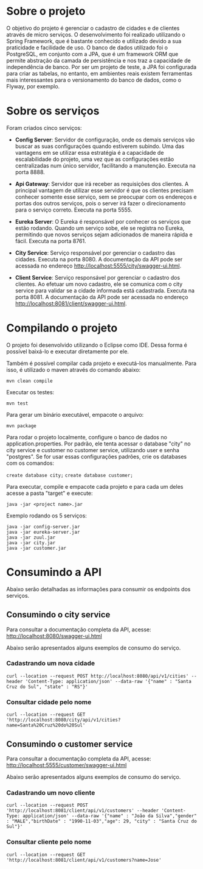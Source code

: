 # Sobre o projeto

O objetivo do projeto é gerenciar o cadastro de cidades e de clientes através de micro serviços. O desenvolvimento foi realizado utilizando o Spring Framework, que é bastante conhecido e utilizado devido a sua praticidade e facilidade de uso. O banco de dados utilizado foi o PostgreSQL, em conjunto com a JPA, que é um framework ORM que permite abstração da camada de persistência e nos traz a capacidade de independência de banco. Por ser um projeto de teste, a JPA foi configurada para criar as tabelas, no entanto, em ambientes reais existem ferramentas mais interessantes para o versionamento do banco de dados, como o Flyway, por exemplo.

# Sobre os serviços

Foram criados cinco serviços:

 - **Config Server**: Servidor de configuração, onde os demais serviços vão buscar as suas configurações quando estiverem subindo. Uma das vantagens em se utilizar essa estratégia é a capacidade de escalabilidade do projeto, uma vez que as configurações estão centralizadas num único servidor, facilitando a manutenção.
	Executa na porta 8888.

 - **Api Gateway**: Servidor que irá receber as requisições dos clientes. A principal vantagem de utilizar esse servidor é que os clientes precisam conhecer somente esse serviço, sem se preocupar com os endereços e portas dos outros serviços, pois o server irá fazer o direcionamento para o serviço correto.
Executa na porta 5555.

- **Eureka Server**: O Eureka é responsável por conhecer os serviços que estão rodando. Quando um serviço sobe, ele se registra no Eureka, permitindo que novos serviços sejam adicionados de maneira rápida e fácil.
Executa na porta 8761.

- **City Service**: Serviço responsável por gerenciar o cadastro das cidades. Executa na porta 8080. A documentação da API pode ser acessada no endereço [http://localhost:5555/city/swagger-ui.html](http://localhost:8080/swagger-ui.html).

- **Client Service**: Serviço responsável por gerenciar o cadastro dos clientes. Ao efetuar um novo cadastro, ele se comunica com o city service para validar se a cidade informada está cadastrada. Executa na porta 8081. A documentação da API pode ser acessada no endereço [http://localhost:8081/client/swagger-ui.html](http://localhost:8081/client/swagger-ui.html).

# Compilando o projeto

O projeto foi desenvolvido utilizando o Eclipse como IDE. Dessa forma é possível baixá-lo e executar diretamente por ele.

Também é possível compilar cada projeto e executá-los manualmente. Para isso,  é utilizado o maven através do comando abaixo:

```mvn clean compile```

Executar os testes:

```mvn test```

Para gerar um binário executável, empacote o arquivo:

```mvn package```

Para rodar o projeto localmente, configure o banco de dados no application.properties. Por padrão, ele tenta acessar o database "city" no city service e customer no customer service, utilizando user e senha "postgres". Se for usar essas configurações padrões, crie os databases com os comandos:

```create database city;```
```create database customer;```

Para executar, compile e empacote cada projeto e para cada um deles acesse a pasta "target" e execute:

```java -jar <project name>.jar```

Exemplo rodando os 5 serviços:

```
java -jar config-server.jar
java -jar eureka-server.jar
java -jar zuul.jar
java -jar city.jar
java -jar customer.jar
```

# Consumindo a API

Abaixo serão detalhadas as informações para consumir os endpoints dos serviços.

## Consumindo o city service
Para consultar a documentação completa da API, acesse: [http://localhost:8080/swagger-ui.html](http://localhost:8080/city/swagger-ui.html)

Abaixo serão apresentados alguns exemplos de consumo do serviço.

### Cadastrando um nova cidade
```curl --location --request POST http://localhost:8080/api/v1/cities' --header 'Content-Type: application/json' --data-raw '{"name" : "Santa Cruz do Sul", "state" : "RS"}'```

### Consultar cidade pelo nome

```curl --location --request GET 'http://localhost:8080/city/api/v1/cities?name=Santa%20Cruz%20do%20Sul'```


## Consumindo o customer service
Para consultar a documentação completa da API, acesse:
[http://localhost:5555/customer/swagger-ui.html](http://localhost:8080/customer/swagger-ui.html)

Abaixo serão apresentados alguns exemplos de consumo do serviço.

### Cadastrando um novo cliente
```curl --location --request POST 'http://localhost:8081/client/api/v1/customers' --header 'Content-Type: application/json' --data-raw '{"name" : "João da Silva","gender" : "MALE","birthDate" : "1990-11-03","age": 29, "city" : "Santa Cruz do Sul"}'```

### Consultar cliente pelo nome

```curl --location --request GET 'http://localhost:8081/client/api/v1/customers?name=Jose'```
